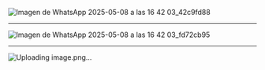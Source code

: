 ![Imagen de WhatsApp 2025-05-08 a las 16 42 03_42c9fd88](https://github.com/user-attachments/assets/fa38f63b-68d7-4e07-af0a-b7123a267c3d)

------------------------------------------------------------------------------------------------------------------------------------------

![Imagen de WhatsApp 2025-05-08 a las 16 42 03_fd72cb95](https://github.com/user-attachments/assets/ce79fc8b-b9db-47eb-a4c6-21cc8f93cf83)


------------------------------------------------------------------------------------------------------------------------------------------

![Uploading image.png…]()

